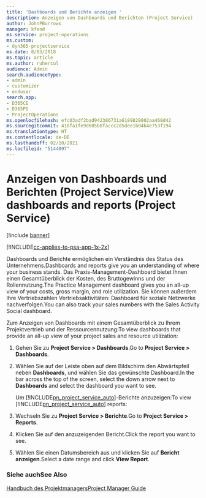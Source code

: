 ```yaml
---
title: 'Dashboards und Berichte anzeigen '
description: Anzeigen von Dashboards und Berichten (Project Service)
author: JohnPBurrows
manager: kfend
ms.service: project-operations
ms.custom:
- dyn365-projectservice
ms.date: 8/03/2018
ms.topic: article
ms.author: ruhercul
audience: Admin
search.audienceType:
- admin
- customizer
- enduser
search.app:
- D365CE
- D365PS
- ProjectOperations
ms.openlocfilehash: efc03adf2bad942386731a6189828802aa468d42
ms.sourcegitcommit: 418fa1fe9d605b8faccc2d5dee1b04b4e753f194
ms.translationtype: HT
ms.contentlocale: de-DE
ms.lasthandoff: 02/10/2021
ms.locfileid: "5144097"
---
```

# <a name="view-dashboards-and-reports-project-service"></a><span data-ttu-id="6df3a-103">Anzeigen von Dashboards und Berichten (Project Service)</span><span class="sxs-lookup"><span data-stu-id="6df3a-103">View dashboards and reports (Project Service)</span></span>

[!include [banner](../includes/psa-now-project-operations.md)]

[!INCLUDE[cc-applies-to-psa-app-1x-2x](../includes/cc-applies-to-psa-app-1x-2x.md)]

<span data-ttu-id="6df3a-104">Dashboards und Berichte ermöglichen ein Verständnis des Status des Unternehmens.</span><span class="sxs-lookup"><span data-stu-id="6df3a-104">Dashboards and reports give you an understanding of where your business stands.</span></span> <span data-ttu-id="6df3a-105">Das Praxis-Management-Dashboard bietet Ihnen einen Gesamtüberblick der Kosten, des Bruttogewinns und der Rollennutzung.</span><span class="sxs-lookup"><span data-stu-id="6df3a-105">The Practice Management dashboard gives you an all-up view of your costs, gross margin, and role utilization.</span></span> <span data-ttu-id="6df3a-106">Sie können außerdem Ihre Vertriebszahlen Vertriebsaktivitäten: Dashboard für soziale Netzwerke nachverfolgen.</span><span class="sxs-lookup"><span data-stu-id="6df3a-106">You can also track your sales numbers with the Sales Activity Social dashboard.</span></span>  
  
 <span data-ttu-id="6df3a-107">Zum Anzeigen von Dashboards mit einem Gesamtüberblick zu Ihrem Projektvertrieb und der Ressourcennutzung:</span><span class="sxs-lookup"><span data-stu-id="6df3a-107">To view dashboards that provide an all-up view of your project sales and resource utilization:</span></span>  
  
1. <span data-ttu-id="6df3a-108">Gehen Sie zu **Project Service > Dashboards**.</span><span class="sxs-lookup"><span data-stu-id="6df3a-108">Go to **Project Service > Dashboards**.</span></span>  
  
2. <span data-ttu-id="6df3a-109">Wählen Sie auf der Leiste oben auf dem Bildschirm den Abwärtspfeil neben **Dashboards**, und wählen Sie das gewünschte Dashboard.</span><span class="sxs-lookup"><span data-stu-id="6df3a-109">In the bar across the top of the screen, select the down arrow next to **Dashboards** and select the dashboard you want to see.</span></span>  
  
   <span data-ttu-id="6df3a-110">Um [!INCLUDE[pn_project_service_auto](../includes/pn-project-service-auto.md)]-Berichte anzuzeigen:</span><span class="sxs-lookup"><span data-stu-id="6df3a-110">To view [!INCLUDE[pn_project_service_auto](../includes/pn-project-service-auto.md)] reports:</span></span>  
  
3. <span data-ttu-id="6df3a-111">Wechseln Sie zu **Project Service > Berichte**.</span><span class="sxs-lookup"><span data-stu-id="6df3a-111">Go to **Project Service > Reports**.</span></span>  
  
4. <span data-ttu-id="6df3a-112">Klicken Sie auf den anzuzeigenden Bericht.</span><span class="sxs-lookup"><span data-stu-id="6df3a-112">Click the report you want to see.</span></span>  
  
5. <span data-ttu-id="6df3a-113">Wählen Sie einen Datumsbereich aus und klicken Sie auf **Bericht anzeigen**.</span><span class="sxs-lookup"><span data-stu-id="6df3a-113">Select a date range and click **View Report**.</span></span>  
  
### <a name="see-also"></a><span data-ttu-id="6df3a-114">Siehe auch</span><span class="sxs-lookup"><span data-stu-id="6df3a-114">See Also</span></span>  
 [<span data-ttu-id="6df3a-115">Handbuch des Projektmanagers</span><span class="sxs-lookup"><span data-stu-id="6df3a-115">Project Manager Guide</span></span>](../psa/project-manager-guide.md)
